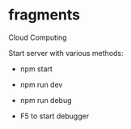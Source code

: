 # fragments

Cloud Computing

Start server with various methods:

- npm start

- npm run dev

- npm run debug

- F5 to start debugger
